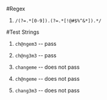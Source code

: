 #Regex

1. `/(?=.*[0-9]).(?=.*[!@#$%^&*]).*/`


#Test Strings

1. `ch@ngem3` -- pass

2. `ch@ng3m3` -- pass

3. `changeme`  -- does not pass

4. `ch@ngeme` -- does not pass

5. `chang3m3`  -- does not pass
